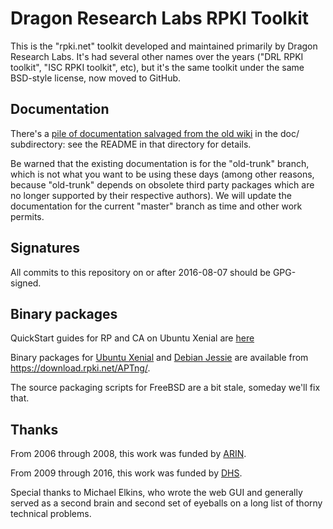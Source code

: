 # Dragon Research Labs RPKI Toolkit

This is the "rpki.net" toolkit developed and maintained primarily by
Dragon Research Labs.  It's had several other names over the years
("DRL RPKI toolkit", "ISC RPKI toolkit", etc), but it's the same
toolkit under the same BSD-style license, now moved to GitHub.

## Documentation

There's a
[pile of documentation salvaged from the old wiki](doc/)
in the doc/ subdirectory: see the README in that directory for details.

Be warned that the existing documentation is for the "old-trunk"
branch, which is not what you want to be using these days (among other
reasons, because "old-trunk" depends on obsolete third party packages
which are no longer supported by their respective authors).  We will
update the documentation for the current "master" branch as time and
other work permits.

## Signatures

All commits to this repository on or after 2016-08-07 should be
GPG-signed.

## Binary packages

QuickStart guides for RP and CA on Ubuntu Xenial are [here](doc/quickstart)

Binary packages for 
[Ubuntu Xenial](https://download.rpki.net/APTng/ubuntu/)
and
[Debian Jessie](https://download.rpki.net/APTng/debian/)
are available from https://download.rpki.net/APTng/.

The source packaging scripts for FreeBSD are a bit stale, someday
we'll fix that.

## Thanks

From 2006 through 2008, this work was funded by [ARIN](http://www.arin.net/).

From 2009 through 2016, this work was funded by [DHS](http://www.dhs.gov/).

Special thanks to Michael Elkins, who wrote the web GUI and generally
served as a second brain and second set of eyeballs on a long list of
thorny technical problems.
